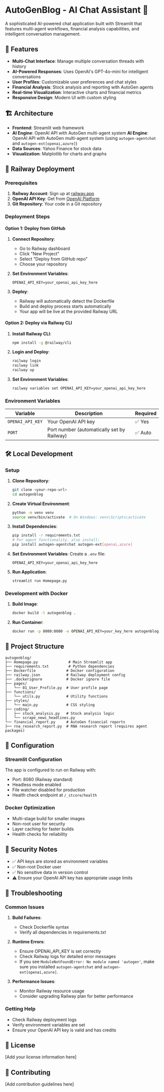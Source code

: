 # AutoGenBlog - AI Chat Assistant 🤖

A sophisticated AI-powered chat application built with Streamlit that features multi-agent workflows, financial analysis capabilities, and intelligent conversation management.

## 🌟 Features

- **Multi-Chat Interface**: Manage multiple conversation threads with history
- **AI-Powered Responses**: Uses OpenAI's GPT-4o-mini for intelligent conversations
- **User Profiles**: Customizable user preferences and chat styles
- **Financial Analysis**: Stock analysis and reporting with AutoGen agents
- **Real-time Visualization**: Interactive charts and financial metrics
- **Responsive Design**: Modern UI with custom styling

## 🏗️ Architecture

- **Frontend**: Streamlit web framework
- **AI Engine**: OpenAI API with AutoGen multi-agent system
 **AI Engine**: OpenAI API with AutoGen multi-agent system (using `autogen-agentchat` and `autogen-ext[openai,azure]`)
- **Data Sources**: Yahoo Finance for stock data
- **Visualization**: Matplotlib for charts and graphs

## 🚀 Railway Deployment

### Prerequisites

1. **Railway Account**: Sign up at [railway.app](https://railway.app)
2. **OpenAI API Key**: Get from [OpenAI Platform](https://platform.openai.com)
3. **Git Repository**: Your code in a Git repository

### Deployment Steps

#### Option 1: Deploy from GitHub

1. **Connect Repository**:
   - Go to Railway dashboard
   - Click "New Project"
   - Select "Deploy from GitHub repo"
   - Choose your repository

2. **Set Environment Variables**:
   ```
   OPENAI_API_KEY=your_openai_api_key_here
   ```

3. **Deploy**:
   - Railway will automatically detect the Dockerfile
   - Build and deploy process starts automatically
   - Your app will be live at the provided Railway URL

#### Option 2: Deploy via Railway CLI

1. **Install Railway CLI**:
   ```bash
   npm install -g @railway/cli
   ```

2. **Login and Deploy**:
   ```bash
   railway login
   railway link
   railway up
   ```

3. **Set Environment Variables**:
   ```bash
   railway variables set OPENAI_API_KEY=your_openai_api_key_here
   ```

### Environment Variables

| Variable | Description | Required |
|----------|-------------|----------|
| `OPENAI_API_KEY` | Your OpenAI API key | ✅ Yes |
| `PORT` | Port number (automatically set by Railway) | ✅ Auto |

## 🛠️ Local Development

### Setup

1. **Clone Repository**:
   ```bash
   git clone <your-repo-url>
   cd autogenblog
   ```

2. **Create Virtual Environment**:
   ```bash
   python -m venv venv
   source venv/bin/activate  # On Windows: venv\Scripts\activate
   ```

3. **Install Dependencies**:
   ```bash
   pip install -r requirements.txt
   # For agent functionality, also install:
   pip install autogen-agentchat autogen-ext[openai,azure]
   ```

4. **Set Environment Variables**:
   Create a `.env` file:
   ```
   OPENAI_API_KEY=your_openai_api_key_here
   ```

5. **Run Application**:
   ```bash
   streamlit run Homepage.py
   ```

### Development with Docker

1. **Build Image**:
   ```bash
   docker build -t autogenblog .
   ```

2. **Run Container**:
   ```bash
   docker run -p 8080:8080 -e OPENAI_API_KEY=your_key_here autogenblog
   ```

## 📁 Project Structure

```
autogenblog/
├── Homepage.py              # Main Streamlit app
├── requirements.txt         # Python dependencies
├── Dockerfile              # Docker configuration
├── railway.json            # Railway deployment config
├── .dockerignore           # Docker ignore file
├── pages/
│   └── 01_User_Profile.py  # User profile page
├── functions/
│   └── utils.py            # Utility functions
├── styles/
│   └── main.py             # CSS styling
├── coding/
│   ├── stock_analysis.py   # Stock analysis logic
│   └── scrape_news_headlines.py
└── financial_report.py     # AutoGen financial reports
├── rna_research_report.py  # RNA research report (requires agent packages)
```

## 🔧 Configuration

### Streamlit Configuration

The app is configured to run on Railway with:
- Port: 8080 (Railway standard)
- Headless mode enabled
- File watcher disabled for production
- Health check endpoint at `/_stcore/health`

### Docker Optimization

- Multi-stage build for smaller images
- Non-root user for security
- Layer caching for faster builds
- Health checks for reliability

## 🚨 Security Notes

- ✅ API keys are stored as environment variables
- ✅ Non-root Docker user
- ✅ No sensitive data in version control
- ⚠️ Ensure your OpenAI API key has appropriate usage limits

## 🐛 Troubleshooting

### Common Issues

1. **Build Failures**:
   - Check Dockerfile syntax
   - Verify all dependencies in requirements.txt

2. **Runtime Errors**:
   - Ensure OPENAI_API_KEY is set correctly
   - Check Railway logs for detailed error messages
   - If you see `ModuleNotFoundError: No module named 'autogen'`, make sure you installed `autogen-agentchat` and `autogen-ext[openai,azure]`.

3. **Performance Issues**:
   - Monitor Railway resource usage
   - Consider upgrading Railway plan for better performance

### Getting Help

- Check Railway deployment logs
- Verify environment variables are set
- Ensure your OpenAI API key is valid and has credits

## 📄 License

[Add your license information here]

## 🤝 Contributing

[Add contribution guidelines here]